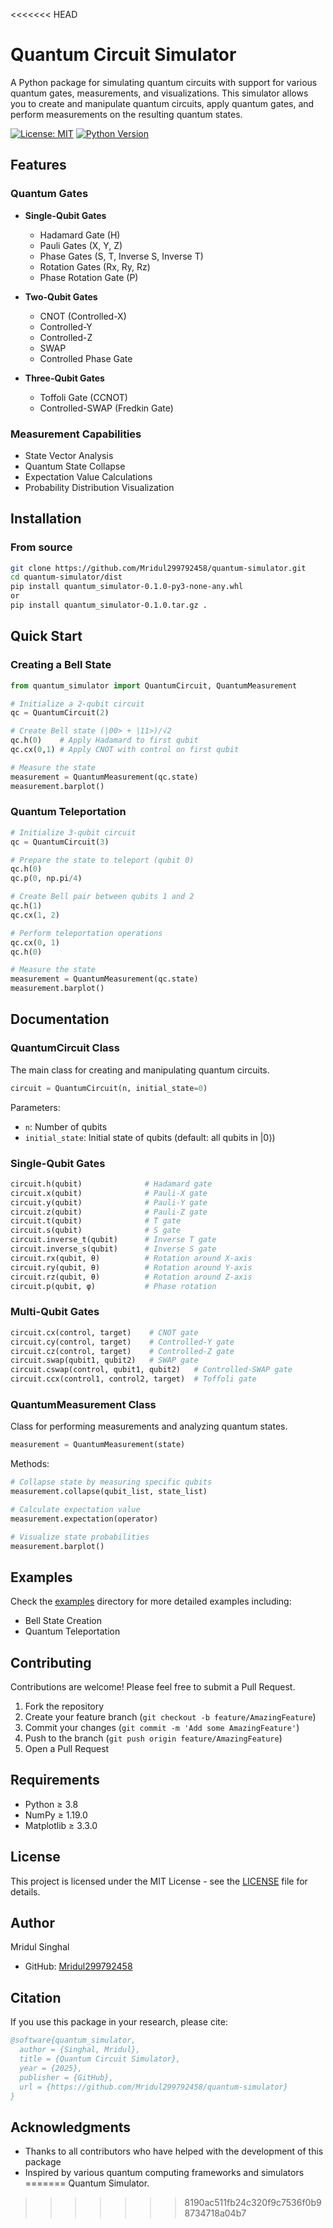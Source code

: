 <<<<<<< HEAD
# Quantum Circuit Simulator

A Python package for simulating quantum circuits with support for various quantum gates, measurements, and visualizations. This simulator allows you to create and manipulate quantum circuits, apply quantum gates, and perform measurements on the resulting quantum states.

[![License: MIT](https://img.shields.io/badge/License-MIT-yellow.svg)](https://opensource.org/licenses/MIT)
[![Python Version](https://img.shields.io/badge/python-3.8+-blue.svg)](https://www.python.org/downloads/)

## Features

### Quantum Gates
- **Single-Qubit Gates**
  - Hadamard Gate (H)
  - Pauli Gates (X, Y, Z)
  - Phase Gates (S, T, Inverse S, Inverse T)
  - Rotation Gates (Rx, Ry, Rz)
  - Phase Rotation Gate (P)

- **Two-Qubit Gates**
  - CNOT (Controlled-X)
  - Controlled-Y
  - Controlled-Z
  - SWAP
  - Controlled Phase Gate

- **Three-Qubit Gates**
  - Toffoli Gate (CCNOT)
  - Controlled-SWAP (Fredkin Gate)

### Measurement Capabilities
- State Vector Analysis
- Quantum State Collapse
- Expectation Value Calculations
- Probability Distribution Visualization

## Installation

### From source
```bash
git clone https://github.com/Mridul299792458/quantum-simulator.git
cd quantum-simulator/dist
pip install quantum_simulator-0.1.0-py3-none-any.whl
or
pip install quantum_simulator-0.1.0.tar.gz .
```

## Quick Start

### Creating a Bell State
```python
from quantum_simulator import QuantumCircuit, QuantumMeasurement

# Initialize a 2-qubit circuit
qc = QuantumCircuit(2)

# Create Bell state (|00> + |11>)/√2
qc.h(0)    # Apply Hadamard to first qubit
qc.cx(0,1) # Apply CNOT with control on first qubit

# Measure the state
measurement = QuantumMeasurement(qc.state)
measurement.barplot()
```

### Quantum Teleportation
```python
# Initialize 3-qubit circuit
qc = QuantumCircuit(3)

# Prepare the state to teleport (qubit 0)
qc.h(0)
qc.p(0, np.pi/4)

# Create Bell pair between qubits 1 and 2
qc.h(1)
qc.cx(1, 2)

# Perform teleportation operations
qc.cx(0, 1)
qc.h(0)

# Measure the state
measurement = QuantumMeasurement(qc.state)
measurement.barplot()
```

## Documentation

### QuantumCircuit Class
The main class for creating and manipulating quantum circuits.

```python
circuit = QuantumCircuit(n, initial_state=0)
```
Parameters:
- `n`: Number of qubits
- `initial_state`: Initial state of qubits (default: all qubits in |0⟩)

### Single-Qubit Gates
```python
circuit.h(qubit)              # Hadamard gate
circuit.x(qubit)              # Pauli-X gate
circuit.y(qubit)              # Pauli-Y gate
circuit.z(qubit)              # Pauli-Z gate
circuit.t(qubit)              # T gate
circuit.s(qubit)              # S gate
circuit.inverse_t(qubit)      # Inverse T gate
circuit.inverse_s(qubit)      # Inverse S gate
circuit.rx(qubit, θ)          # Rotation around X-axis
circuit.ry(qubit, θ)          # Rotation around Y-axis
circuit.rz(qubit, θ)          # Rotation around Z-axis
circuit.p(qubit, φ)           # Phase rotation
```

### Multi-Qubit Gates
```python
circuit.cx(control, target)    # CNOT gate
circuit.cy(control, target)    # Controlled-Y gate
circuit.cz(control, target)    # Controlled-Z gate
circuit.swap(qubit1, qubit2)   # SWAP gate
circuit.cswap(control, qubit1, qubit2)   # Controlled-SWAP gate
circuit.ccx(control1, control2, target)  # Toffoli gate
```

### QuantumMeasurement Class
Class for performing measurements and analyzing quantum states.

```python
measurement = QuantumMeasurement(state)
```

Methods:
```python
# Collapse state by measuring specific qubits
measurement.collapse(qubit_list, state_list)

# Calculate expectation value
measurement.expectation(operator)

# Visualize state probabilities
measurement.barplot()
```

## Examples

Check the [examples](examples/) directory for more detailed examples including:
- Bell State Creation
- Quantum Teleportation

## Contributing

Contributions are welcome! Please feel free to submit a Pull Request.

1. Fork the repository
2. Create your feature branch (`git checkout -b feature/AmazingFeature`)
3. Commit your changes (`git commit -m 'Add some AmazingFeature'`)
4. Push to the branch (`git push origin feature/AmazingFeature`)
5. Open a Pull Request

## Requirements

- Python ≥ 3.8
- NumPy ≥ 1.19.0
- Matplotlib ≥ 3.3.0

## License

This project is licensed under the MIT License - see the [LICENSE](LICENSE) file for details.

## Author

Mridul Singhal
- GitHub: [Mridul299792458](https://github.com/Mridul299792458)

## Citation

If you use this package in your research, please cite:
```bibtex
@software{quantum_simulator,
  author = {Singhal, Mridul},
  title = {Quantum Circuit Simulator},
  year = {2025},
  publisher = {GitHub},
  url = {https://github.com/Mridul299792458/quantum-simulator}
}
```

## Acknowledgments

- Thanks to all contributors who have helped with the development of this package
- Inspired by various quantum computing frameworks and simulators
=======
Quantum Simulator.
>>>>>>> 8190ac511fb24c320f9c7536f0b98734718a04b7

